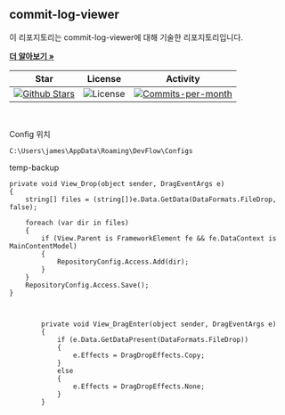## commit-log-viewer

이 리포지토리는 commit-log-viewer에 대해 기술한 리포지토리입니다. <br />

<a href="https://github.com/devncore/devncore"><strong>더 알아보기 »</strong></a>
 
| Star | License | Activity |
|:----:|:-------:|:--------:|
| <a href="https://github.com/devncore/commit-log-viewer/stargazers"><img src="https://img.shields.io/github/stars/devncore/commit-log-viewer" alt="Github Stars"></a> | <img src="https://img.shields.io/github/license/devncore/commit-log-viewer" alt="License"> | <a href="https://github.com/devncore/commit-log-viewer/pulse"><img src="https://img.shields.io/github/commit-activity/m/devncore/commit-log-viewer" alt="Commits-per-month"></a> |

<br />

Config 위치

```
C:\Users\james\AppData\Roaming\DevFlow\Configs
```


temp-backup
```
private void View_Drop(object sender, DragEventArgs e)
{
    string[] files = (string[])e.Data.GetData(DataFormats.FileDrop, false);

    foreach (var dir in files)
    {
        if (View.Parent is FrameworkElement fe && fe.DataContext is MainContentModel)
        {
            RepositoryConfig.Access.Add(dir);
        }
    }
    RepositoryConfig.Access.Save();
}



        private void View_DragEnter(object sender, DragEventArgs e)
        {
            if (e.Data.GetDataPresent(DataFormats.FileDrop))
            {
                e.Effects = DragDropEffects.Copy;
            }
            else
            {
                e.Effects = DragDropEffects.None;
            }
        }
```
